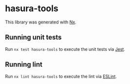# hasura-tools

This library was generated with [Nx](https://nx.dev).

## Running unit tests

Run `nx test hasura-tools` to execute the unit tests via [Jest](https://jestjs.io).

## Running lint

Run `nx lint hasura-tools` to execute the lint via [ESLint](https://eslint.org/).
